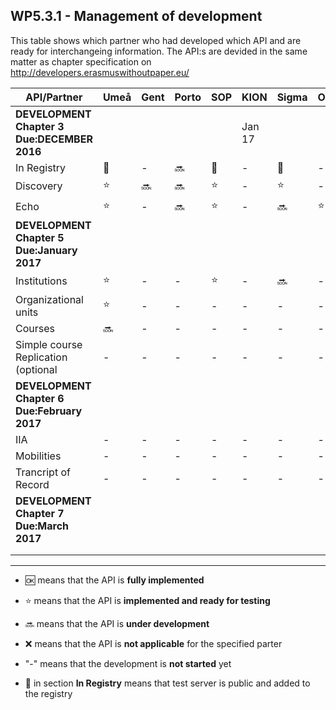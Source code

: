 ## WP5.3.1 - Management of development 

This table shows which partner who had developed which API and are ready for interchangeing information. The API:s are devided in the same matter as chapter specification on http://developers.erasmuswithoutpaper.eu/


| API/Partner                                 | Umeå  | Gent  | Porto |  SOP  | KION  | Sigma | Oslo  | Warsaw | Others|
| ------------------------------------------- | ----- | ----- | ----- | ----- | ----- | ----- | ----- | ------ | ----- |
| **DEVELOPMENT Chapter 3 Due:DECEMBER 2016** |       |       |       |       |Jan 17 |       |       |        |       |
| In Registry                                 |:link: |   -   |:soon: |:link: |   -   |:link: |   -   |:link:  |   -   |
| Discovery                                   |:star: |:soon: |:soon: |:star: |   -   |:star: |   -   |:star:  |   -   |
| Echo                                        |:star: |   -   |:soon: |:star: |   -   |:soon: |:star: |:soon:  |   -   |
| **DEVELOPMENT Chapter 5 Due:January 2017**  |       |       |       |       |       |       |       |        |       | 
| Institutions                                |:star: |   -   |   -   |:star: |   -   |:soon: |   -   |:soon:  |   -   |
| Organizational units                        |:star: |   -   |   -   |   -   |   -   |   -   |   -   |   -    |   -   |
| Courses                                     |:soon: |   -   |   -   |   -   |   -   |   -   |   -   |   -    |   -   |
| Simple course Replication (optional         |   -   |   -   |   -   |   -   |   -   |   -   |   -   |   -    |   -   |
| **DEVELOPMENT Chapter 6 Due:February 2017** |       |       |       |       |       |       |       |        |       |
| IIA                                         |   -   |   -   |   -   |   -   |   -   |   -   |   -   |   -    |   -   |
| Mobilities                                  |   -   |   -   |   -   |   -   |   -   |   -   |   -   |   -    |   -   |
| Trancript of Record                         |   -   |   -   |   -   |   -   |   -   |   -   |   -   |   -    |   -   |
| **DEVELOPMENT Chapter 7 Due:March 2017**    |       |       |       |       |       |       |       |        |       |
|                                             |       |       |       |       |       |       |       |        |       |
|                                             |       |       |       |       |       |       |       |        |       |

---
* :ok: means that the API is **fully implemented**
* :star: means that the API is **implemented and ready for testing**
* :soon: means that the API is **under development**
* :x: means that the API is **not applicable** for the specified parter 
* "-" means that the development is **not started** yet

* :link: in section **In Registry** means that test server is public and added to the registry 
